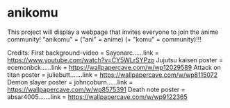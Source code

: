 # anikomu
This project will display a webpage that invites everyone to join the anime community!
"anikomu" = ("ani" = anime) (+ "komu" = community)!!!

Credits: 
First background-video = Sayonarc......link = https://www.youtube.com/watch?v=CY5WLrSYPzo
Jujutsu kaisen poster = ecemonbck......link = https://wallpapercave.com/w/wp12029589
Attack on titan poster = juliebutt.......link = https://wallpapercave.com/w/wp8115072
Demon slayer poster = johncoburn......link = https://wallpapercave.com/w/wp8575391
Death note poster = absar4005.......link = https://wallpapercave.com/w/wp9122365
